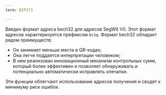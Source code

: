 ```yaml
---
term: BIP173

---
```

Введен формат адреса bech32 для адресов SegWit V0. Этот формат адресов характеризуется префиксом `bc1q`. Формат bech32 обладает рядом преимуществ:


- Он занимает меньше места в QR-кодах;
- Она легче поддается интерпретации человеком;
- В нем реализован инновационный механизм контрольных сумм, который более эффективен и позволяет обнаруживать и потенциально автоматически исправлять опечатки.

Эти функции облегчают использование адресов получения и сводят к минимуму риск ошибок.